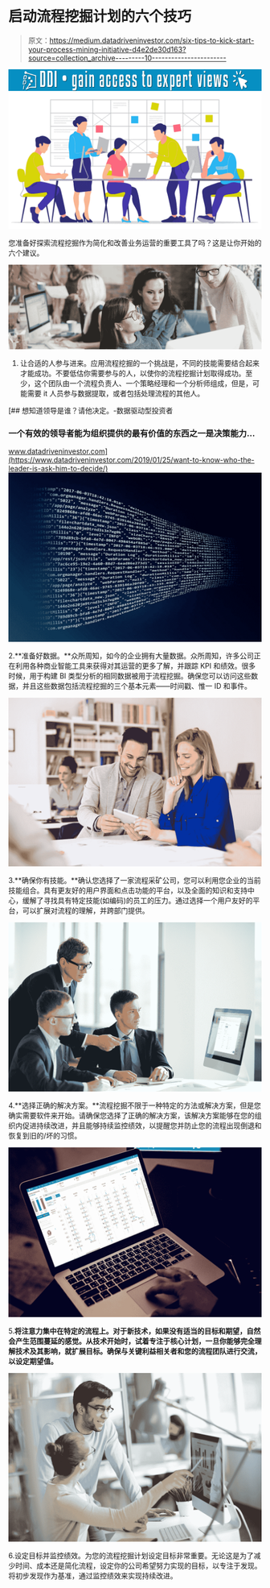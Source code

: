 # 启动流程挖掘计划的六个技巧

> 原文：<https://medium.datadriveninvestor.com/six-tips-to-kick-start-your-process-mining-initiative-d4e2de30d163?source=collection_archive---------10----------------------->

[![](img/c4b33d4b17a2013fabf1c787a0de7e63.png)](http://www.track.datadriveninvestor.com/1B9E)![](img/42f04d129cde3e343b7dad673b41efbf.png)

您准备好探索流程挖掘作为简化和改善业务运营的重要工具了吗？这是让你开始的六个建议。

![](img/957aaa1c9d3859cf0af3b189015ed6d9.png)

1.  让合适的人参与进来。应用流程挖掘的一个挑战是，不同的技能需要结合起来才能成功。不要低估你需要参与的人，以使你的流程挖掘计划取得成功。至少，这个团队由一个流程负责人、一个策略经理和一个分析师组成，但是，可能需要 it 人员参与数据提取，或者包括处理流程的其他人。

[](https://www.datadriveninvestor.com/2019/01/25/want-to-know-who-the-leader-is-ask-him-to-decide/) [## 想知道领导是谁？请他决定。-数据驱动型投资者

### 一个有效的领导者能为组织提供的最有价值的东西之一是决策能力…

www.datadriveninvestor.com](https://www.datadriveninvestor.com/2019/01/25/want-to-know-who-the-leader-is-ask-him-to-decide/) ![](img/ee8fd9bbe4a5a4964534df16d8df2660.png)

2.**准备好数据。**众所周知，如今的企业拥有大量数据。众所周知，许多公司正在利用各种商业智能工具来获得对其运营的更多了解，并跟踪 KPI 和绩效。很多时候，用于构建 BI 类型分析的相同数据被用于流程挖掘。确保您可以访问这些数据，并且这些数据包括流程挖掘的三个基本元素——时间戳、惟一 ID 和事件。

![](img/d70c17b10f3b87114b6b7ab3ad7eb1d3.png)

3.**确保你有技能。**确认您选择了一家流程采矿公司，您可以利用您企业的当前技能组合。具有更友好的用户界面和点击功能的平台，以及全面的知识和支持中心，缓解了寻找具有特定技能(如编码)的员工的压力。通过选择一个用户友好的平台，可以扩展对流程的理解，并跨部门提供。

![](img/3f82fbb5af18f49d647c47a34fcd0269.png)

4.**选择正确的解决方案。**流程挖掘不限于一种特定的方法或解决方案，但是您确实需要软件来开始。请确保您选择了正确的解决方案，该解决方案能够在您的组织内促进持续改进，并且能够持续监控绩效，以提醒您并防止您的流程出现倒退和恢复到旧的/坏的习惯。

![](img/9438e1b7fd650fefe2a072cf2f90d114.png)

5.**将注意力集中在特定的流程上。对于新技术，如果没有适当的目标和期望，自然会产生范围蔓延的感觉。从技术开始时，试着专注于核心计划，一旦你能够完全理解技术及其影响，就扩展目标。确保与关键利益相关者和您的流程团队进行交流，以设定期望值。**

![](img/38a97eb6ea201a18520382fa959a69fd.png)

6.设定目标并监控绩效。为您的流程挖掘计划设定目标非常重要。无论这是为了减少时间、成本还是简化流程，设定你的公司希望努力实现的目标，以专注于发现。将初步发现作为基准，通过监控绩效来实现持续改进。
